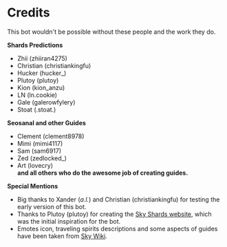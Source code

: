 # Credits

This bot wouldn't be possible without these people and the work they do.

**Shards Predictions**

- Zhii (zhiiran4275)
- Christian (christiankingfu)
- Hucker (hucker\_)
- Plutoy (plutoy)
- Kion (kion_anzu)
- LN (ln.cookie)
- Gale (galerowfylery)
- Stoat (.stoat.)

**Seosanal and other Guides**

- Clement (clement8978)
- Mimi (mimi4117)
- Sam (sam6917)
- Zed (zedlocked\_)
- Art (lovecry)  
  **and all others who do the awesome job of creating guides.**

**Special Mentions**

- Big thanks to Xander (_a.l._) and Christian (christiankingfu) for testing the early version of this bot.
- Thanks to Plutoy (plutoy) for creating the [Sky Shards website](https://sky-shards.pages.dev/), which was the initial inspiration for the bot.
- Emotes icon, traveling spirits descriptions and some aspects of guides have been taken from [Sky Wiki](https://sky-children-of-the-light.fandom.com/wiki/Sky:_Children_of_the_Light_Wiki).
